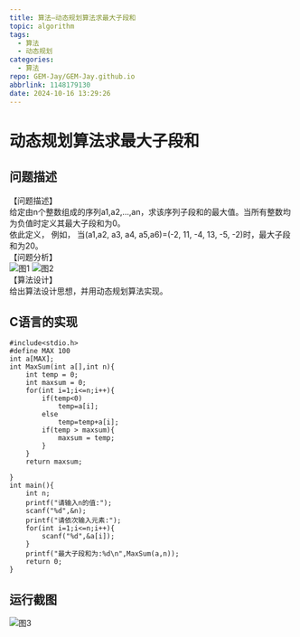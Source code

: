 ```yaml
---
title: 算法—动态规划算法求最大子段和
topic: algorithm
tags:
  - 算法
  - 动态规划
categories:
  - 算法
repo: GEM-Jay/GEM-Jay.github.io
abbrlink: 1148179130
date: 2024-10-16 13:29:26
---
```

# 动态规划算法求最大子段和

## 问题描述

【问题描述】  
给定由n个整数组成的序列a1,a2,…,an，求该序列子段和的最大值。当所有整数均为负值时定义其最大子段和为0。  
依此定义， 例如， 当\(a1,a2, a3, a4, a5,a6\)=\(-2, 11, \-4, 13, \-5, \-2\)时，最大子段和为20。  
【问题分析】  
![图1](https://cdn.jsdelivr.net/gh/GEM-Jay/images/%E6%9C%80%E5%A4%A7%E5%AD%90%E6%AE%B5%E5%92%8C1.png) ![图2](https://cdn.jsdelivr.net/gh/GEM-Jay/images/%E6%9C%80%E5%A4%A7%E5%AD%90%E6%AE%B5%E5%92%8C2.png)  
【算法设计】  
给出算法设计思想，并用动态规划算法实现。

## C语言的实现

```代码
#include<stdio.h>
#define MAX 100
int a[MAX]; 
int MaxSum(int a[],int n){
	int temp = 0;
	int maxsum = 0;
	for(int i=1;i<=n;i++){
		if(temp<0)
			temp=a[i];
		else
			temp=temp+a[i];
		if(temp > maxsum){ 
			maxsum = temp;
		}
	}
	return maxsum;
	
}
int main(){
	int n;
	printf("请输入n的值:");
	scanf("%d",&n);
	printf("请依次输入元素:");
	for(int i=1;i<=n;i++){
		scanf("%d",&a[i]);
	}
	printf("最大子段和为:%d\n",MaxSum(a,n)); 
	return 0;
}
```

## 运行截图

![图3](https://cdn.jsdelivr.net/gh/GEM-Jay/images/%E6%9C%80%E5%A4%A7%E5%AD%90%E6%AE%B5%E5%92%8C.jpg)